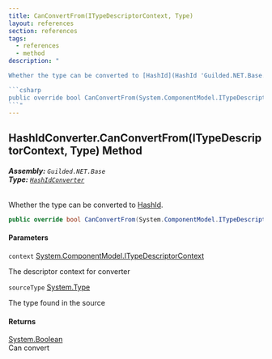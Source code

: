 ```yaml
---
title: CanConvertFrom(ITypeDescriptorContext, Type)
layout: references
section: references
tags:
  - references
  - method
description: "

Whether the type can be converted to [HashId](HashId 'Guilded.NET.Base.HashId').

```csharp
public override bool CanConvertFrom(System.ComponentModel.ITypeDescriptorContext? context, System.Type sourceType);
```"
---
```


## HashIdConverter.CanConvertFrom(ITypeDescriptorContext, Type) Method
###### **Assembly:** `Guilded.NET.Base`<br/>**Type:** [`HashIdConverter`](HashIdConverter 'Guilded.NET.Base.HashIdConverter')

Whether the type can be converted to [HashId](HashId 'Guilded.NET.Base.HashId').

```csharp
public override bool CanConvertFrom(System.ComponentModel.ITypeDescriptorContext? context, System.Type sourceType);
```
#### Parameters

<a name='Guilded.NET.Base.HashIdConverter.CanConvertFrom(System.ComponentModel.ITypeDescriptorContext,System.Type).context'></a>

`context` [System.ComponentModel.ITypeDescriptorContext](https://docs.microsoft.com/en-us/dotnet/api/System.ComponentModel.ITypeDescriptorContext 'System.ComponentModel.ITypeDescriptorContext')

The descriptor context for converter

<a name='Guilded.NET.Base.HashIdConverter.CanConvertFrom(System.ComponentModel.ITypeDescriptorContext,System.Type).sourceType'></a>

`sourceType` [System.Type](https://docs.microsoft.com/en-us/dotnet/api/System.Type 'System.Type')

The type found in the source

#### Returns
[System.Boolean](https://docs.microsoft.com/en-us/dotnet/api/System.Boolean 'System.Boolean')  
Can convert